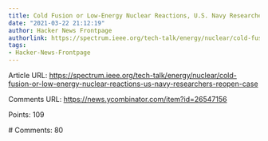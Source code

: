 ```yaml
---
title: Cold Fusion or Low-Energy Nuclear Reactions, U.S. Navy Researchers Reopen Case
date: "2021-03-22 21:12:19"
author: Hacker News Frontpage
authorlink: https://spectrum.ieee.org/tech-talk/energy/nuclear/cold-fusion-or-low-energy-nuclear-reactions-us-navy-researchers-reopen-case
tags:
- Hacker-News-Frontpage
---
```


<p>Article URL: <a href="https://spectrum.ieee.org/tech-talk/energy/nuclear/cold-fusion-or-low-energy-nuclear-reactions-us-navy-researchers-reopen-case">https://spectrum.ieee.org/tech-talk/energy/nuclear/cold-fusion-or-low-energy-nuclear-reactions-us-navy-researchers-reopen-case</a></p>
<p>Comments URL: <a href="https://news.ycombinator.com/item?id=26547156">https://news.ycombinator.com/item?id=26547156</a></p>
<p>Points: 109</p>
<p># Comments: 80</p>
